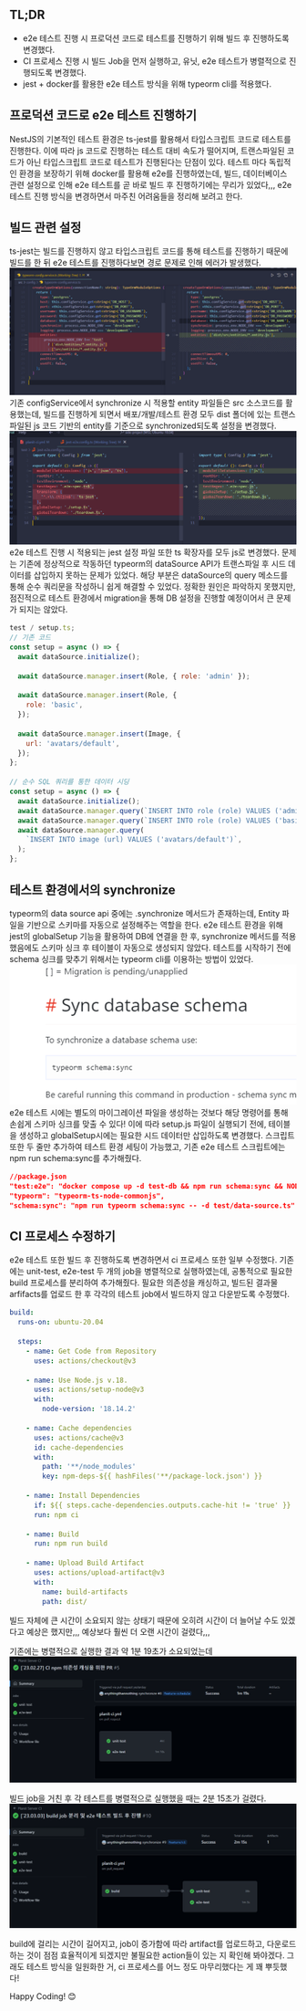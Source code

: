 ## TL;DR

- e2e 테스트 진행 시 프로덕션 코드로 테스트를 진행하기 위해 빌드 후 진행하도록 변경했다.
- CI 프로세스 진행 시 빌드 Job을 먼저 실행하고, 유닛, e2e 테스트가 병렬적으로 진행되도록 변경했다.
- jest + docker를 활용한 e2e 테스트 방식을 위해 typeorm cli를 적용했다.

## 프로덕션 코드로 e2e 테스트 진행하기

NestJS의 기본적인 테스트 환경은 ts-jest를 활용해서
타입스크립트 코드로 테스트를 진행한다.
이에 따라 js 코드로 진행하는 테스트 대비 속도가 떨어지며,
트랜스파일된 코드가 아닌 타입스크립트 코드로 테스트가 진행된다는 단점이 있다.
테스트 마다 독립적인 환경을 보장하기 위해 docker를 활용해 e2e를 진행하였는데,
빌드, 데이터베이스 관련 설정으로 인해 e2e 테스트를 곧 바로 빌드 후 진행하기에는 무리가 있었다,,,
e2e 테스트 진행 방식을 변경하면서 마주친 어려움들을 정리해 보려고 한다.

## 빌드 관련 설정

ts-jest는 빌드를 진행하지 않고 타입스크립트 코드를 통해 테스트를 진행하기 때문에
빌드를 한 뒤 e2e 테스트를 진행하다보면 경로 문제로 인해 에러가 발생했다.
![](1.png)
기존 configService에서 synchronize 시 적용할 entity 파일들은
src 소스코드를 활용했는데, 빌드를 진행하게 되면서 배포/개발/테스트 환경 모두
dist 폴더에 있는 트랜스파일된 js 코드 기반의 entity를 기준으로 synchronized되도록 설정을 변경했다.
![](2.png)
e2e 테스트 진행 시 적용되는 jest 설정 파일 또한 ts 확장자를 모두 js로 변경했다.
문제는 기존에 정상적으로 작동하던 typeorm의 dataSource API가 트랜스파일 후
시드 데이터를 삽입하지 못하는 문제가 있었다.
해당 부분은 dataSource의 query 메소드를 통해 순수 쿼리문을 작성하니 쉽게 해결할 수 있었다.
정확한 원인은 파악하지 못했지만, 점진적으로 테스트 환경에서 migration을 통해
DB 설정을 진행할 예정이어서 큰 문제가 되지는 않았다.

```js
test / setup.ts;
// 기존 코드
const setup = async () => {
  await dataSource.initialize();

  await dataSource.manager.insert(Role, { role: 'admin' });

  await dataSource.manager.insert(Role, {
    role: 'basic',
  });

  await dataSource.manager.insert(Image, {
    url: 'avatars/default',
  });
};

// 순수 SQL 쿼리를 통한 데이터 시딩
const setup = async () => {
  await dataSource.initialize();
  await dataSource.manager.query(`INSERT INTO role (role) VALUES ('admin')`);
  await dataSource.manager.query(`INSERT INTO role (role) VALUES ('basic')`);
  await dataSource.manager.query(
    `INSERT INTO image (url) VALUES ('avatars/default')`,
  );
};
```

## 테스트 환경에서의 synchronize

typeorm의 data source api 중에는 .synchronize 메서드가 존재하는데,
Entity 파일을 기반으로 스키마를 자동으로 설정해주는 역할을 한다.
e2e 테스트 환경을 위해 jest의 globalSetup 기능을 활용하여 DB에 연결을 한 후,
synchronize 메서드를 적용했음에도 스키마 싱크 후 테이블이 자동으로 생성되지 않았다.
테스트를 시작하기 전에 schema 싱크를 맞추기 위해서는 typeorm cli를 이용하는 방법이 있었다.
![](3.png)
e2e 테스트 시에는 별도의 마이그레이션 파일을 생성하는 것보다 해당 명령어를 통해 손쉽게 스키마 싱크를 맞출 수 있다!
이에 따라 setup.js 파일이 실행되기 전에, 테이블을 생성하고
globalSetup시에는 필요한 시드 데이터만 삽입하도록 변경했다.
스크립트 또한 두 줄만 추가하여 테스트 환경 세팅이 가능했고,
기존 e2e 테스트 스크립트에는 npm run schema:sync를 추가해줬다.

```json
//package.json
"test:e2e": "docker compose up -d test-db && npm run schema:sync && NODE_ENV=test jest --config dist/test/jest-e2e.config.js --maxWorkers=1"
"typeorm": "typeorm-ts-node-commonjs",
"schema:sync": "npm run typeorm schema:sync -- -d test/data-source.ts"
```

## CI 프로세스 수정하기

e2e 테스트 또한 빌드 후 진행하도록 변경하면서 ci 프로세스 또한 일부 수정했다.
기존에는 unit-test, e2e-test 두 개의 job을 병렬적으로 실행하였는데,
공통적으로 필요한 build 프로세스를 분리하여 추가해줬다.
필요한 의존성을 캐싱하고, 빌드된 결과물 arfifacts를 업로드 한 후
각각의 테스트 job에서 빌드하지 않고 다운받도록 수정했다.

```yml
build:
  runs-on: ubuntu-20.04

  steps:
    - name: Get Code from Repository
      uses: actions/checkout@v3

    - name: Use Node.js v.18.
      uses: actions/setup-node@v3
      with:
        node-version: '18.14.2'

    - name: Cache dependencies
      uses: actions/cache@v3
      id: cache-dependencies
      with:
        path: '**/node_modules'
        key: npm-deps-${{ hashFiles('**/package-lock.json') }}

    - name: Install Dependencies
      if: ${{ steps.cache-dependencies.outputs.cache-hit != 'true' }}
      run: npm ci

    - name: Build
      run: npm run build

    - name: Upload Build Artifact
      uses: actions/upload-artifact@v3
      with:
        name: build-artifacts
        path: dist/
```

빌드 자체에 큰 시간이 소요되지 않는 상태기 때문에
오히려 시간이 더 늘어날 수도 있겠다고 예상은 했지만,,,
예상보다 훨씬 더 오랜 시간이 걸렸다,,,

기존에는 병렬적으로 실행한 결과 약 1분 19초가 소요되었는데
![](5.png)

빌드 job을 거친 후 각 테스트를 병렬적으로 실행했을 때는 2분 15초가 걸렸다.
![](4.png)

build에 걸리는 시간이 길어지고, job이 증가함에 따라
artifact를 업로드하고, 다운로드 하는 것이 점점 효율적이게 되겠지만
불필요한 action들이 있는 지 확인해 봐야겠다.
그래도 테스트 방식을 일원화한 거,
ci 프로세스를 어느 정도 마무리했다는 게 꽤 뿌듯했다!

Happy Coding! 😊
